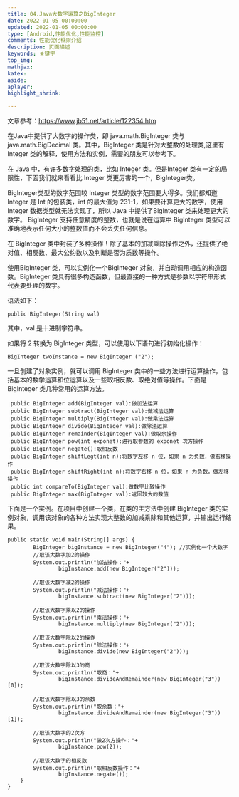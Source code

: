 ```yaml
---
title: 04.Java大数字运算之BigInteger
date: 2022-01-05 00:00:00
updated: 2022-01-05 00:00:00
type: [Android,性能优化,性能监控]
comments: 性能优化框架介绍
description: 页面描述
keywords: 关键字
top_img:
mathjax:
katex:
aside:
aplayer:
highlight_shrink:

---
```




文章参考：https://www.jb51.net/article/122354.htm


在Java中提供了大数字的操作类，即 java.math.BigInteger 类与 java.math.BigDecimal 类。其中，BigInteger 类是针对大整数的处理类,这里有Integer 类的解释，使用方法和实例，需要的朋友可以参考下。

在 Java 中，有许多数字处理的类，比如 Integer 类。但是Integer 类有一定的局限性，下面我们就来看看比 Integer 类更厉害的一个，BigInteger类。 

BigInteger类型的数字范围较 Integer 类型的数字范围要大得多。我们都知道 Integer 是 Int 的包装类，int 的最大值为 231-1，如果要计算更大的数字，使用Integer 数据类型就无法实现了，所以 Java 中提供了BigInteger 类来处理更大的数字。 BigInteger 支持任意精度的整数，也就是说在运算中 BigInteger 类型可以准确地表示任何大小的整数值而不会丢失任何信息。


在 BigInteger 类中封装了多种操作！除了基本的加减乘除操作之外，还提供了绝对值、相反数、最大公约数以及判断是否为质数等操作。


使用BigInteger 类，可以实例化一个BigInteger 对象，并自动调用相应的构造函数。BigInteger 类具有很多构造函数，但最直接的一种方式是参数以字符串形式代表要处理的数字。

语法如下：


```
public BigInteger(String val)
```

其中，val 是十进制字符串。

如果将 2 转换为 BigInteger 类型，可以使用以下语句进行初始化操作：

```
BigInteger twoInstance = new BigInteger ("2");
```

一旦创建了对象实例，就可以调用 BigInteger 类中的一些方法进行运算操作，包括基本的数学运算和位运算以及一些取相反数、取绝对值等操作。下面是 BigInteger 类几种常用的运算方法。


```
 public BigInteger add(BigInteger val):做加法运算
 public BigInteger subtract(BigInteger val):做减法运算
 public BigInteger multiply(BigInteger val):做乘法运算
 public BigInteger divide(BigInteger val):做除法运算
 public BigInteger remainder(BigInteger val):做取余操作
 public BigInteger pow(int exponet):进行取参数的 exponet 次方操作
 public BigInteger negate():取相反数
 public BigInteger shiftLegt(int n):将数字左移 n 位，如果 n 为负数，做右移操作
 public BigInteger shiftRight(int n):将数字右移 n 位，如果 n 为负数，做左移操作
 public int compareTo(BigInteger val):做数字比较操作
 public BigInteger max(BigInteger val):返回较大的数值
```

下面是一个实例。在项目中创建一个类，在类的主方法中创建 BigInteger 类的实例对象，调用该对象的各种方法实现大整数的加减乘除和其他运算，并输出运行结果。


```
public static void main(String[] args) {
		BigInteger bigInstance = new BigInteger("4"); //实例化一个大数字
		//取该大数字加2的操作
		System.out.println("加法操作："+
				bigInstance.add(new BigInteger("2")));
		
		//取该大数字减2的操作
		System.out.println("减法操作："+
				bigInstance.subtract(new BigInteger("2")));
		
		//取该大数字乘以2的操作
		System.out.println("乘法操作："+
				bigInstance.multiply(new BigInteger("2")));
		
		//取该大数字除以2的操作
		System.out.println("除法操作："+
				bigInstance.divide(new BigInteger("2")));
	
		//取该大数字除以3的商
		System.out.println("取商："+
				bigInstance.divideAndRemainder(new BigInteger("3"))[0]);
		
		//取该大数字除以3的余数
		System.out.println("取余数："+
				bigInstance.divideAndRemainder(new BigInteger("3"))[1]);	
		
		//取该大数字的2次方
		System.out.println("做2次方操作："+
				bigInstance.pow(2));	
		
		//取该大数字的相反数
		System.out.println("取相反数操作："+
				bigInstance.negate());
	}
}
```
